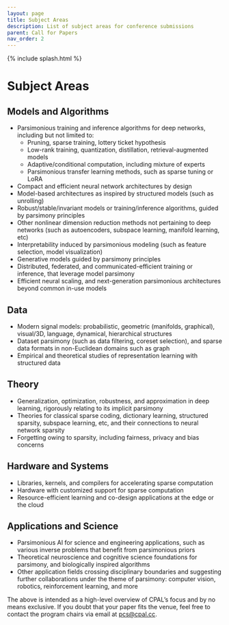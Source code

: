 ```yaml
---
layout: page
title: Subject Areas
description: List of subject areas for conference submissions
parent: Call for Papers
nav_order: 2
---
```


{% include splash.html %}

# Subject Areas

## Models and Algorithms 
- Parsimonious training and inference algorithms for deep networks, including but not limited to:
  - Pruning, sparse training, lottery ticket hypothesis
  - Low-rank training, quantization, distillation, retrieval-augmented models
  - Adaptive/conditional computation, including mixture of experts
  - Parsimonious transfer learning methods, such as sparse tuning or LoRA
- Compact and efficient neural network architectures by design
- Model-based architectures as inspired by structured models (such as unrolling)
- Robust/stable/invariant models or training/inference algorithms, guided by parsimony principles
- Other nonlinear dimension reduction methods not pertaining to deep networks (such as autoencoders, subspace learning, manifold learning, etc)
- Interpretability induced by parsimonious modeling (such as feature selection, model visualization)
- Generative models guided by parsimony principles
- Distributed, federated, and communicated-efficient training or inference, that leverage model parsimony
- Efficient neural scaling, and next-generation parsimonious architectures beyond common in-use models

## Data 
- Modern signal models: probabilistic, geometric (manifolds, graphical),
  visual/3D, language, dynamical, hierarchical structures 
- Dataset parsimony (such as data filtering, coreset selection), and sparse
  data formats in non-Euclidean domains such as graph
- Empirical and theoretical studies of representation learning with structured
  data

## Theory 
- Generalization, optimization, robustness,  and approximation in deep
  learning, rigorously relating to its implicit parsimony
- Theories for classical sparse coding, dictionary learning, structured
  sparsity, subspace learning, etc, and their connections to neural network
  sparsity
- Forgetting owing to sparsity, including fairness, privacy and bias concerns

## Hardware and Systems
- Libraries, kernels, and compilers for accelerating sparse computation
- Hardware with customized support for sparse computation
- Resource-efficient learning and co-design applications at the edge or the cloud

## Applications and Science
- Parsimonious AI for science and engineering applications, such as various
  inverse problems that benefit from parsimonious priors
- Theoretical neuroscience and cognitive science foundations for parsimony, and
  biologically inspired algorithms
- Other application fields crossing disciplinary boundaries and suggesting
  further collaborations under the theme of parsimony: computer vision,
  robotics, reinforcement learning, and more

The above is intended as a high-level overview of CPAL’s focus and by no means
exclusive. If you doubt that your paper fits the venue, feel free to contact
the program chairs via email at [pcs@cpal.cc](mailto:pcs@cpal.cc).
